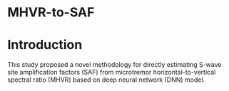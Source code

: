 # MHVR-to-SAF

# Introduction
 This study proposed a novel methodology for directly estimating S-wave site amplification factors (SAF) from microtremor horizontal-to-vertical spectral ratio (MHVR) based on deep neural network (DNN) model. 
